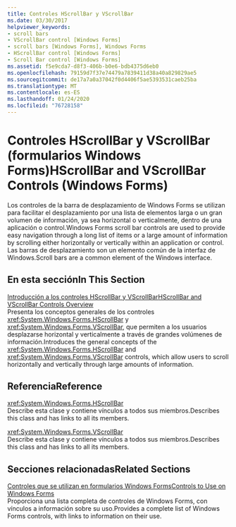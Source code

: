 ```yaml
---
title: Controles HScrollBar y VScrollBar
ms.date: 03/30/2017
helpviewer_keywords:
- scroll bars
- VScrollBar control [Windows Forms]
- scroll bars [Windows Forms], Windows Forms
- HScrollBar control [Windows Forms]
- Scroll Bar control [Windows Forms]
ms.assetid: f5e9cda7-d8f3-406b-b0e6-bdb4375d6eb0
ms.openlocfilehash: 79159d7f37e74479a7839411d38a40a829829ae5
ms.sourcegitcommit: de17a7a0a37042f0d4406f5ae5393531caeb25ba
ms.translationtype: MT
ms.contentlocale: es-ES
ms.lasthandoff: 01/24/2020
ms.locfileid: "76728158"
---
```

# <a name="hscrollbar-and-vscrollbar-controls-windows-forms"></a><span data-ttu-id="68632-102">Controles HScrollBar y VScrollBar (formularios Windows Forms)</span><span class="sxs-lookup"><span data-stu-id="68632-102">HScrollBar and VScrollBar Controls (Windows Forms)</span></span>
<span data-ttu-id="68632-103">Los controles de la barra de desplazamiento de Windows Forms se utilizan para facilitar el desplazamiento por una lista de elementos larga o un gran volumen de información, ya sea horizontal o verticalmente, dentro de una aplicación o control.</span><span class="sxs-lookup"><span data-stu-id="68632-103">Windows Forms scroll bar controls are used to provide easy navigation through a long list of items or a large amount of information by scrolling either horizontally or vertically within an application or control.</span></span> <span data-ttu-id="68632-104">Las barras de desplazamiento son un elemento común de la interfaz de Windows.</span><span class="sxs-lookup"><span data-stu-id="68632-104">Scroll bars are a common element of the Windows interface.</span></span>  
  
## <a name="in-this-section"></a><span data-ttu-id="68632-105">En esta sección</span><span class="sxs-lookup"><span data-stu-id="68632-105">In This Section</span></span>  
 [<span data-ttu-id="68632-106">Introducción a los controles HScrollBar y VScrollBar</span><span class="sxs-lookup"><span data-stu-id="68632-106">HScrollBar and VScrollBar Controls Overview</span></span>](hscrollbar-and-vscrollbar-controls-overview-windows-forms.md)  
 <span data-ttu-id="68632-107">Presenta los conceptos generales de los controles <xref:System.Windows.Forms.HScrollBar> y <xref:System.Windows.Forms.VScrollBar>, que permiten a los usuarios desplazarse horizontal y verticalmente a través de grandes volúmenes de información.</span><span class="sxs-lookup"><span data-stu-id="68632-107">Introduces the general concepts of the <xref:System.Windows.Forms.HScrollBar> and <xref:System.Windows.Forms.VScrollBar> controls, which allow users to scroll horizontally and vertically through large amounts of information.</span></span>  
  
## <a name="reference"></a><span data-ttu-id="68632-108">Referencia</span><span class="sxs-lookup"><span data-stu-id="68632-108">Reference</span></span>  
 <xref:System.Windows.Forms.HScrollBar>  
 <span data-ttu-id="68632-109">Describe esta clase y contiene vínculos a todos sus miembros.</span><span class="sxs-lookup"><span data-stu-id="68632-109">Describes this class and has links to all its members.</span></span>  
  
 <xref:System.Windows.Forms.VScrollBar>  
 <span data-ttu-id="68632-110">Describe esta clase y contiene vínculos a todos sus miembros.</span><span class="sxs-lookup"><span data-stu-id="68632-110">Describes this class and has links to all its members.</span></span>  
  
## <a name="related-sections"></a><span data-ttu-id="68632-111">Secciones relacionadas</span><span class="sxs-lookup"><span data-stu-id="68632-111">Related Sections</span></span>  
 [<span data-ttu-id="68632-112">Controles que se utilizan en formularios Windows Forms</span><span class="sxs-lookup"><span data-stu-id="68632-112">Controls to Use on Windows Forms</span></span>](controls-to-use-on-windows-forms.md)  
 <span data-ttu-id="68632-113">Proporciona una lista completa de controles de Windows Forms, con vínculos a información sobre su uso.</span><span class="sxs-lookup"><span data-stu-id="68632-113">Provides a complete list of Windows Forms controls, with links to information on their use.</span></span>
